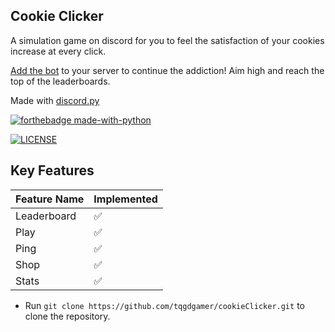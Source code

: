 ## Cookie Clicker
A simulation game on discord for you to feel the satisfaction of your cookies increase at every click.

[Add the bot](https://discord.com/oauth2/authorize?client_id=1285399074056573020) to your server to continue the addiction! Aim high and reach the top of the leaderboards.

Made with [discord.py](https://github.com/Rapptz/discord.py)

[![forthebadge made-with-python](http://ForTheBadge.com/images/badges/made-with-python.svg)](https://www.python.org/) 

[![LICENSE](https://img.shields.io/badge/license-MIT-lightgrey.svg)](https://github.com/tqgdgamer/cookieClicker/blob/main/LICENSE.md)

## Key Features

| Feature Name                | Implemented  |
|------------------------  |--------------|
| Leaderboard | ✅ |
| Play | ✅ |
| Ping | ✅ |
| Shop | ✅ |
| Stats | ✅ |


* Run `git clone https://github.com/tqgdgamer/cookieClicker.git` to clone the repository.